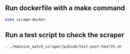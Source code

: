 ## Run dockerfile with a make command

```bash
make scrape-docker
```

## Run a test script to check the scraper

```bash
. ./mansion_watch_scraper/pubsub/test-post-health.sh
```
